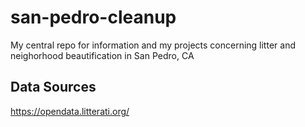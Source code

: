 # san-pedro-cleanup
My central repo for information and my projects concerning litter and neighorhood beautification in San Pedro, CA

## Data Sources
https://opendata.litterati.org/

